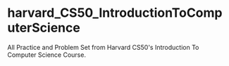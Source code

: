 # harvard_CS50_IntroductionToComputerScience
All Practice and Problem Set from Harvard CS50's Introduction To Computer Science Course.

